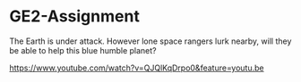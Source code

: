 # GE2-Assignment

The Earth is under attack. However lone space rangers lurk nearby, will they be able to help this blue humble planet?

https://www.youtube.com/watch?v=QJQlKqDrpo0&feature=youtu.be
